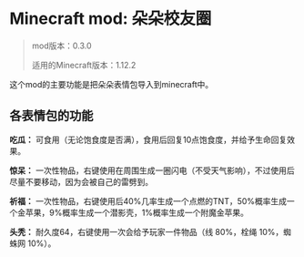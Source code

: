 # Minecraft mod: 朵朵校友圈
> mod版本：0.3.0
> 
> 适用的Minecraft版本：1.12.2

这个mod的主要功能是把朵朵表情包导入到minecraft中。

## 各表情包的功能
**吃瓜：** 可食用（无论饱食度是否满），食用后回复10点饱食度，并给予生命回复效果。

**惊呆：** 一次性物品，右键使用在周围生成一圈闪电（不受天气影响），不过使用后尽量不要移动，因为会被自己的雷劈到。

**祈福：** 一次性物品，右键使用后40%几率生成一个点燃的TNT，50%概率生成一个金苹果，9%概率生成一个潜影壳，1%概率生成一个附魔金苹果。

**头秃：** 耐久度64，右键使用一次会给予玩家一件物品（线 80%，栓绳 10%，蜘蛛网 10%）。